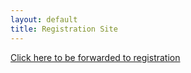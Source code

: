 ```yaml
---
layout: default
title: Registration Site
---
```

<div class="alert alert-info">
 <a href="https://whova.com/portal/registration/aiism_201710/">Click here to be forwarded to registration</a>
</div>
